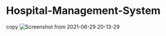 # Hospital-Management-System

copy
![Screenshot from 2021-06-29 20-13-29](https://user-images.githubusercontent.com/68191677/123818552-b5f25e80-d916-11eb-8fee-bbba85edccf7.png)
